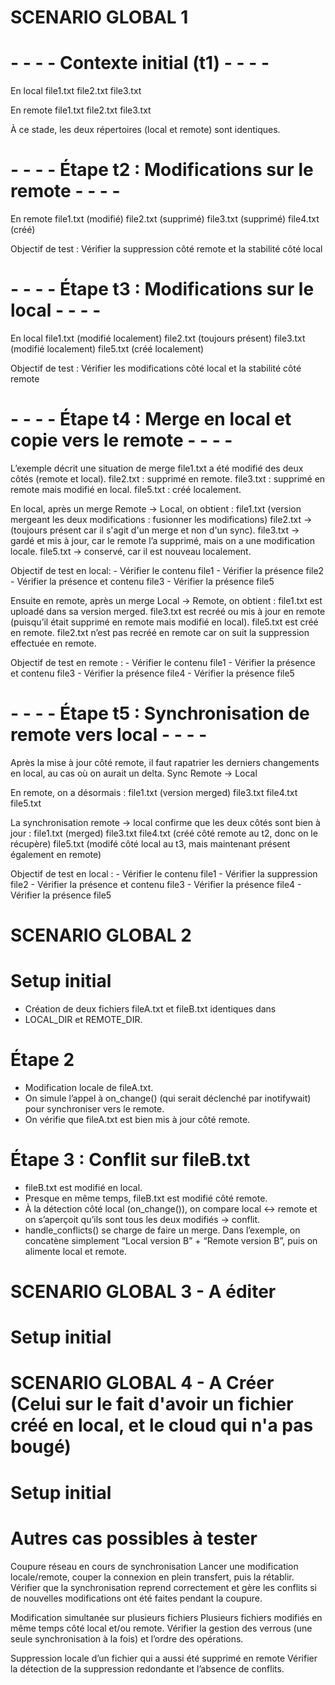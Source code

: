 

# SCENARIO GLOBAL 1

# - - - - Contexte initial (t1) - - - - #

En local
	file1.txt
	file2.txt
	file3.txt

En remote
	file1.txt
	file2.txt
	file3.txt

À ce stade, les deux répertoires (local et remote) sont identiques.

# - - - - Étape t2 : Modifications sur le remote - - - - #

En remote
	file1.txt (modifié)
	file2.txt (supprimé)
	file3.txt (supprimé)
	file4.txt (créé)

Objectif de test : Vérifier la suppression côté remote et la stabilité côté local


# - - - - Étape t3 : Modifications sur le local - - - - #

En local
	file1.txt (modifié localement)
	file2.txt (toujours présent)
	file3.txt (modifié localement)
	file5.txt (créé localement)

Objectif de test : Vérifier les modifications côté local et la stabilité côté remote


# - - - - Étape t4 : Merge en local et copie vers le remote - - - - #

L’exemple décrit une situation de merge
    file1.txt a été modifié des deux côtés (remote et local).
    file2.txt : supprimé en remote.
    file3.txt : supprimé en remote mais modifié en local.
    file5.txt : créé localement.

En local, après un merge Remote -> Local, on obtient :
    file1.txt (version mergeant les deux modifications : fusionner les modifications)
    file2.txt → (toujours présent car il s'agit d'un merge et non d'un sync).
    file3.txt → gardé et mis à jour, car le remote l’a supprimé, mais on a une modification locale.
    file5.txt → conservé, car il est nouveau localement.

Objectif de test en local: 
	- Vérifier le contenu file1
	- Vérifier la présence file2
	- Vérifier la présence et contenu file3
	- Vérifier la présence file5


Ensuite en remote, après un merge Local -> Remote, on obtient :
    file1.txt est uploadé dans sa version merged.
    file3.txt est recréé ou mis à jour en remote (puisqu’il était supprimé en remote mais modifié en local).
    file5.txt est créé en remote.
    file2.txt n’est pas recréé en remote car on suit la suppression effectuée en remote.

Objectif de test en remote : 
	- Vérifier le contenu file1
	- Vérifier la présence et contenu file3
	- Vérifier la présence file4
	- Vérifier la présence file5

# - - - - Étape t5 : Synchronisation de remote vers local - - - - #

Après la mise à jour côté remote, il faut rapatrier les derniers changements en local, au cas où on aurait un delta.
Sync Remote -> Local

En remote, on a désormais :
	file1.txt (version merged)
	file3.txt
	file4.txt
	file5.txt

La synchronisation remote → local confirme que les deux côtés sont bien à jour :
	file1.txt (merged)
	file3.txt
	file4.txt (créé côté remote au t2, donc on le récupère)
	file5.txt (modifé côté local au t3, mais maintenant présent également en remote)

Objectif de test en local : 
	- Vérifier le contenu file1
	- Vérifier la suppression file2
	- Vérifier la présence et contenu file3
	- Vérifier la présence file4
	- Vérifier la présence file5



# SCENARIO GLOBAL 2

# Setup initial

- Création de deux fichiers fileA.txt et fileB.txt identiques dans 
- LOCAL_DIR et REMOTE_DIR.

# Étape 2

- Modification locale de fileA.txt.
- On simule l’appel à on_change() (qui serait déclenché par inotifywait) pour synchroniser vers le remote.
- On vérifie que fileA.txt est bien mis à jour côté remote.

# Étape 3 : Conflit sur fileB.txt

- fileB.txt est modifié en local.
- Presque en même temps, fileB.txt est modifié côté remote.
- À la détection côté local (on_change()), on compare local ↔ remote et on s’aperçoit qu’ils sont tous les deux modifiés → conflit.
- handle_conflicts() se charge de faire un merge. Dans l’exemple, on concatène simplement “Local version B” + “Remote version B”, puis on alimente local et remote.





# SCENARIO GLOBAL 3 - A éditer

# Setup initial




# SCENARIO GLOBAL 4 - A Créer (Celui sur le fait d'avoir un fichier créé en local, et le cloud qui n'a pas bougé)

# Setup initial


# Autres cas possibles à tester

Coupure réseau en cours de synchronisation
	Lancer une modification locale/remote, couper la connexion en plein transfert, puis la rétablir.
	Vérifier que la synchronisation reprend correctement et gère les conflits si de nouvelles modifications ont été faites pendant la coupure.

Modification simultanée sur plusieurs fichiers
	Plusieurs fichiers modifiés en même temps côté local et/ou remote.
	Vérifier la gestion des verrous (une seule synchronisation à la fois) et l’ordre des opérations.

Suppression locale d’un fichier qui a aussi été supprimé en remote
	Vérifier la détection de la suppression redondante et l’absence de conflits.
